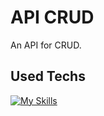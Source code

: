 # API CRUD
An API for CRUD.

## Used Techs
[![My Skills](https://skillicons.dev/icons?i=react,js,nodejs,express,mongodb,vscode,github,git,postman)](https://skillicons.dev)
 
